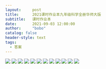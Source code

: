 ```yaml
---
layout:     post
title:      2021课时作业本九年级科学全册华师大版
subtitle:   课时作业本
date:       2021-09-03 12:00:00
author:     "bobo"
catalog: false
header-style: text
tags:
  - 答案
---
```


![](https://pic.imgdb.cn/item/61320d7044eaada739beceec.jpg)
![](https://pic.imgdb.cn/item/61320d7044eaada739becef6.jpg)
![](https://pic.imgdb.cn/item/61320d7044eaada739becf01.jpg)
![](https://pic.imgdb.cn/item/61320d7044eaada739becf14.jpg)
![](https://pic.imgdb.cn/item/61320d7044eaada739becf1e.jpg)
![](https://pic.imgdb.cn/item/61320dba44eaada739bf5c27.jpg)
![](https://pic.imgdb.cn/item/61320dba44eaada739bf5c33.jpg)
![](https://pic.imgdb.cn/item/61320dba44eaada739bf5c3e.jpg)
![](https://pic.imgdb.cn/item/61320dba44eaada739bf5c4e.jpg)
![](https://pic.imgdb.cn/item/61320dba44eaada739bf5c64.jpg)
![](https://pic.imgdb.cn/item/61320dd944eaada739bf96ad.jpg)
![](https://pic.imgdb.cn/item/61320dd944eaada739bf96b7.jpg)
